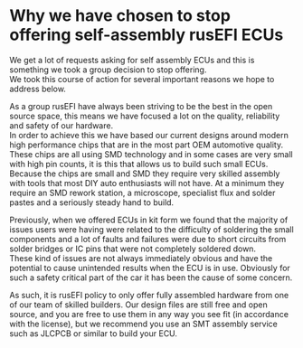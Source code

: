 # Why we have chosen to stop offering self-assembly rusEFI ECUs  

We get a lot of requests asking for self assembly ECUs and this is something we took a group decision to stop offering.  
We took this course of action for several important reasons we hope to address below.  

As a group rusEFI have always been striving to be the best in the open source space, this means we have focused a lot on the quality, reliability and safety of our hardware.  
In order to achieve this we have based our current designs around modern high performance chips that are in the most part OEM automotive quality. These chips are all using SMD technology and in some cases are very small with high pin counts, it is this that allows us to build such small ECUs.  
Because the chips are small and SMD they require very skilled assembly with tools that most DIY auto enthusiasts will not have. At a minimum they require an SMD rework station, a microscope, specialist flux and solder pastes and a seriously steady hand to build.  

Previously, when we offered ECUs in kit form we found that the majority of issues users were having were related to the difficulty of soldering the small components and a lot of faults and failures were due to short circuits from solder bridges or IC pins that were not completely soldered down.  
These kind of issues are not always immediately obvious and have the potential to cause unintended results when the ECU is in use. Obviously for such a safety critical part of the car it has been the cause of some concern. 

As such, it is rusEFI policy to only offer fully assembled hardware from one of our team of skilled builders. 
Our design files are still free and open source, and you are free to use them in any way you see fit (in accordance with the license), but we recommend you use an SMT assembly service such as JLCPCB or similar to build your ECU. 
